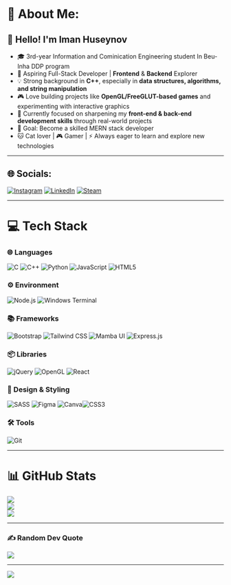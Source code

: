 # 💫 About Me:
## 👋 Hello! I'm Iman Huseynov  
- 🎓 3rd-year Information and Cominication Engineering student In Beu-Inha DDP program 
- 🚀 Aspiring Full-Stack Developer | **Frontend** & **Backend** Explorer  
- 💡 Strong background in **C++**, especially in **data structures, algorithms, and string manipulation**  
- 🎮 Love building projects like **OpenGL/FreeGLUT-based games** and experimenting with interactive graphics  
- 🌱 Currently focused on sharpening my **front-end & back-end development skills** through real-world projects  
- 🎯 Goal: Become a skilled MERN stack developer
- 🐱 Cat lover | 🎮 Gamer | ⚡ Always eager to learn and explore new technologies  

---

## 🌐 Socials:
[![Instagram](https://img.shields.io/badge/Instagram-%23E4405F.svg?logo=Instagram&logoColor=white)](https://www.instagram.com/huseynofh06?igsh=MTc1MXQ0MmNhOHkzNw==) 
[![LinkedIn](https://img.shields.io/badge/LinkedIn-%230077B5.svg?logo=linkedin&logoColor=white)](https://www.linkedin.com/in/iman-hüseynov-630213327/)  [![Steam](https://img.shields.io/badge/Steam-%23000000.svg?logo=steam&logoColor=white)]((https://steamcommunity.com/profiles/76561199505701971))


---

# 💻 Tech Stack

### 🌐 Languages
![C](https://img.shields.io/badge/c-%2300599C.svg?style=for-the-badge&logo=c&logoColor=white)  ![C++](https://img.shields.io/badge/c++-%2300599C.svg?style=for-the-badge&logo=c%2B%2B&logoColor=white)  ![Python](https://img.shields.io/badge/python-3670A0?style=for-the-badge&logo=python&logoColor=ffdd54)  ![JavaScript](https://img.shields.io/badge/javascript-%23323330.svg?style=for-the-badge&logo=javascript&logoColor=%23F7DF1E)  ![HTML5](https://img.shields.io/badge/html5-%23E34F26.svg?style=for-the-badge&logo=html5&logoColor=white) 


### ⚙️ Environment
![Node.js](https://img.shields.io/badge/Node.js-339933.svg?style=for-the-badge&logo=node.js&logoColor=white)   ![Windows Terminal](https://img.shields.io/badge/Windows%20Terminal-%234D4D4D.svg?style=for-the-badge&logo=windows-terminal&logoColor=white)  

### 📚 Frameworks
![Bootstrap](https://img.shields.io/badge/bootstrap-%238511FA.svg?style=for-the-badge&logo=bootstrap&logoColor=white)   ![Tailwind CSS](https://img.shields.io/badge/Tailwind_CSS-38B2AC.svg?style=for-the-badge&logo=tailwind-css&logoColor=white)  ![Mamba UI](https://img.shields.io/badge/Mamba_UI-6D28D9.svg?style=for-the-badge&logo=mambaui&logoColor=white)  ![Express.js](https://img.shields.io/badge/Express.js-000000.svg?style=for-the-badge&logo=express&logoColor=white)


### 📦 Libraries
![jQuery](https://img.shields.io/badge/jQuery-0769AD.svg?style=for-the-badge&logo=jquery&logoColor=white)   ![OpenGL](https://img.shields.io/badge/OpenGL-5586A4.svg?style=for-the-badge&logo=opengl&logoColor=white)  ![React](https://img.shields.io/badge/React-61DAFB.svg?style=for-the-badge&logo=react&logoColor=black)  

### 🎨 Design & Styling
![SASS](https://img.shields.io/badge/SASS-hotpink.svg?style=for-the-badge&logo=SASS&logoColor=white)   ![Figma](https://img.shields.io/badge/Figma-F24E1E.svg?style=for-the-badge&logo=figma&logoColor=white)   ![Canva](https://img.shields.io/badge/Canva-%2300C4CC.svg?style=for-the-badge&logo=Canva&logoColor=white)![CSS3](https://img.shields.io/badge/css3-%231572B6.svg?style=for-the-badge&logo=css3&logoColor=white)    

### 🛠️ Tools
![Git](https://img.shields.io/badge/Git-F05032.svg?style=for-the-badge&logo=git&logoColor=white)  

---

# 📊 GitHub Stats
![](https://github-readme-stats.vercel.app/api?username=Iman060&theme=blue_navy&hide_border=true&include_all_commits=false&count_private=false)<br/>
![](https://github-readme-streak-stats.herokuapp.com/?user=Iman060&theme=blue_navy&hide_border=true)<br/>
![](https://github-readme-stats.vercel.app/api/top-langs/?username=Iman060&theme=blue_navy&hide_border=true&include_all_commits=false&count_private=false&layout=compact)  

---

### ✍️ Random Dev Quote
![](https://quotes-github-readme.vercel.app/api?type=horizontal&theme=radical)

---

[![](https://visitcount.itsvg.in/api?id=Iman060&icon=0&color=0)](https://visitcount.itsvg.in)

<!-- Proudly created with GPRM ( https://gprm.itsvg.in ) -->
